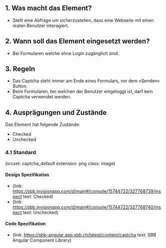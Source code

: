 ## 1. Was macht das Element?
* Stellt eine Abfrage um sicherzustellen, dass eine Webseite mit einen realen Benutzer interagiert.

## 2. Wann soll das Element eingesetzt werden?
* Bei Formularen welche ohne Login zugänglich sind.

## 3. Regeln
* Das Captcha steht immer am Ende eines Formulars, vor dem «Senden» Button.
* Beim Formularen, bei welchen der Benutzer eingeloggt ist, darf kein Captcha verwendet werden.

## 4. Ausprägungen und Zustände
Das Element hat folgende Zustände:
* Checked
* Unchecked

### 4.1 Standard
(srcset: captcha_default extension: png class: image)

#### Design Spezifikation
*   (link: https://sbb.invisionapp.com/d/main#/console/15744722/327768739/inspect text: Checked)
*   (link: https://sbb.invisionapp.com/d/main#/console/15744722/327768740/inspect text: Unchecked)

#### Code Spezifikation
*   (link: https://sbb-angular.app.sbb.ch/latest/content/captcha text: SBB Angular Component Library)